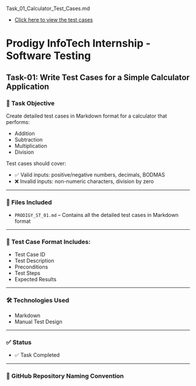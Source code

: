 Task_01_Calculator_Test_Cases.md
- [Click here to view the test cases](Task_01_Calculator_Test_Cases.md)

# Prodigy InfoTech Internship - Software Testing

## Task-01: Write Test Cases for a Simple Calculator Application

### 📝 Task Objective
Create detailed test cases in Markdown format for a calculator that performs:
- Addition
- Subtraction
- Multiplication
- Division

Test cases should cover:
- ✅ Valid inputs: positive/negative numbers, decimals, BODMAS
- ❌ Invalid inputs: non-numeric characters, division by zero

---

### 📁 Files Included
- `PRODIGY_ST_01.md` – Contains all the detailed test cases in Markdown format

---

### 📌 Test Case Format Includes:
- Test Case ID  
- Test Description  
- Preconditions  
- Test Steps  
- Expected Results  

---

### 🛠 Technologies Used
- Markdown
- Manual Test Design

---

### ✅ Status
- ✅ Task Completed

---

### 🔗 GitHub Repository Naming Convention
